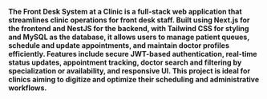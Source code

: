 **The Front Desk System at a Clinic is a full-stack web application that streamlines clinic operations for front desk staff. Built using Next.js for the frontend and NestJS for the backend, with Tailwind CSS for styling and MySQL as the database, it allows users to manage patient queues, schedule and update appointments, and maintain doctor profiles efficiently. Features include secure JWT-based authentication, real-time status updates, appointment tracking, doctor search and filtering by specialization or availability, and responsive UI. This project is ideal for clinics aiming to digitize and optimize their scheduling and administrative workflows.**
